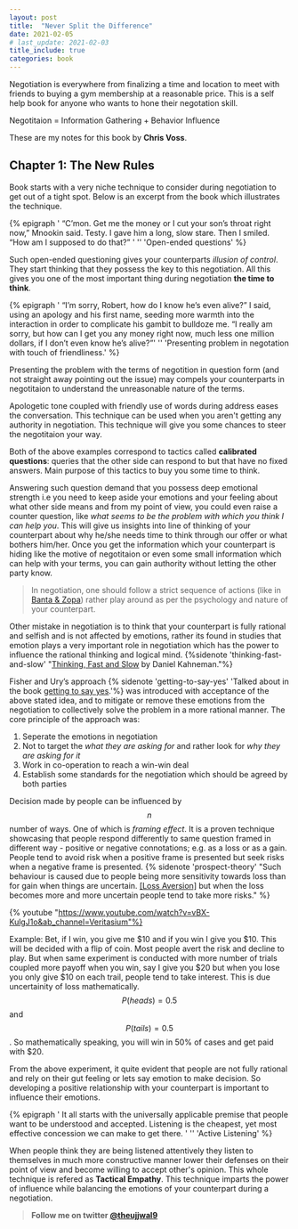 ```yaml
---
layout: post
title:  "Never Split the Difference"
date: 2021-02-05
# last_update: 2021-02-03
title_include: true
categories: book
---
```


<script type="text/x-mathjax-config">
MathJax.Hub.Config({
  <!-- tex2jax: {inlineMath: [['$','$'], ['\\(','\\)']]}, -->
  jax: ["input/TeX","output/HTML-CSS"],
  displayAlign: "left",
  "HTML-CSS": { scale: 100}
});
</script>

Negotiation is everywhere from finalizing a time and location to meet with friends to buying a gym membership at a reasonable price. This is a self help book for anyone who wants to hone their negotation skill. 

Negotitaion = Information Gathering + Behavior Influence

These are my notes for this book by **Chris Voss**.

## Chapter 1: The New Rules

Book starts with a very niche technique to consider during negotiation to get out of a tight spot. Below is an excerpt from the book which illustrates the technique.

{% epigraph ' “C’mon. Get me the money or I cut your son’s throat right now,” Mnookin said. Testy.
I gave him a long, slow stare. Then I smiled.
“How am I supposed to do that?” ' '' 'Open-ended questions' %}

Such open-ended questioning gives your counterparts *illusion of control*. They start thinking that they possess the key to this negotiation. All this gives you one of the most important thing during negotiation **the time to think**.

{% epigraph ' “I’m sorry, Robert, how do I know he’s even alive?” I said, using an apology and his first name, seeding more warmth into the interaction in order to complicate his gambit to bulldoze me. “I really am sorry, but how can I get you any money right now, much less one million dollars, if I don’t even know he’s alive?”' '' 'Presenting problem in negotation with touch of friendliness.' %}

Presenting the problem with the terms of negotition in question form (and not straight away pointing out the issue) may compels your counterparts in negotitaion to understand the unreasonable nature of the terms. 

Apologetic tone coupled with friendly use of words during address eases the conversation. This technique can be used when you aren't getting any authority in negotiation. This technique will give you some chances to steer the negotitaion your way.

Both of the above examples correspond to tactics called **calibrated questions**: queries that the other side can respond to but that have no fixed answers. Main purpose of this tactics to buy you some time to think.

Answering such question demand that you possess deep emotional strength i.e you need to keep aside your emotions and your feeling about what other side means and from my point of view, you could even raise a counter question, like *what seems to be the problem with which you think I can help you*. This will give us insights into line of thinking of your counterpart about why he/she needs time to think through our offer or what bothers him/her. Once you get the information which your counterpart is hiding like the motive of negotitaion or even some small information which can help with your terms, you can gain authority without letting the other party know.

> In negotiation, one should follow a strict sequence of actions (like in [Banta & Zopa](/notes/banta-zopa)) rather play around as per the psychology and nature of your counterpart.

Other mistake in negotiation is to think that your counterpart is fully rational and selfish and is not affected by emotions, rather its found in studies that emotion plays a very important role in negotiation which has the power to influence the rational thinking and logical mind. {%sidenote 'thinking-fast-and-slow' "<a href='https://en.wikipedia.org/wiki/Thinking,_Fast_and_Slow'>Thinking, Fast and Slow</a>  by Daniel Kahneman."%}

Fisher and Ury’s approach {% sidenote 'getting-to-say-yes' 'Talked about in the book <a href="https://en.wikipedia.org/wiki/Getting_to_Yes">getting to say yes</a>.'%} was introduced with acceptance of the above stated idea, and to mitigate or remove these emotions from the negotiation to collectively solve the problem in a more rational manner. The core principle of the approach was:
1. Seperate the emotions in negotiation
2. Not to target the *what they are asking for* and rather look for *why they are asking for it*
3. Work in co-operation to reach a win-win deal
4. Establish some standards for the negotiation which should be agreed by both parties

Decision made by people can be influenced by $$ n $$ number of ways. One of which is *framing effect*. It is a proven technique showcasing that people respond differently to same question framed in different way - positive or negative connotations; e.g. as a loss or as a gain. People tend to avoid risk when a positive frame is presented but seek risks when a negative frame is presented. {% sidenote 'prospect-theory' "Such behaviour is caused due to people being more sensitivity towards loss than for gain when things are uncertain. <a href='https://en.wikipedia.org/wiki/Loss_aversion'> [Loss Aversion]</a> but when the loss becomes more and more uncertain people tend to take more risks." %}

{% youtube "https://www.youtube.com/watch?v=vBX-KulgJ1o&ab_channel=Veritasium"%}

Example: Bet, if I win, you give me $10 and if you win I give you $10. This will be decided with a flip of coin. Most people avert the risk and decline to play. But when same experiment is conducted with more number of trials coupled more payoff when you win, say I give you $20 but when you lose you only give $10 on each trail, people tend to take interest. This is due uncertainity of loss mathematically. $$ P(heads) = 0.5 $$ and $$ P(tails) = 0.5 $$. So mathematically speaking, you will win in 50% of cases and get paid with $20.

From the above experiment, it quite evident that people are not fully rational and rely on their gut feeling or lets say emotion to make decision. So developing a positive relationship with your counterpart is important to influence their emotions.

{% epigraph ' It all starts with the universally applicable premise that people want to be understood and accepted. Listening is the cheapest, yet most effective concession we can make to get there. ' '' 'Active Listening' %}

When people think they are being listened attentively they listen to themselves in much more constructive manner lower their defenses on their point of view and become willing to accept other's opinion. This whole technique is refered as **Tactical Empathy**. This technique imparts the power of influence while balancing the emotions of your counterpart during a negotiation.

<!-- ## Chapter 2: Be a Mirror -->

> **Follow me on twitter [@theujjwal9](https://twitter.com/@theujjwal9)**